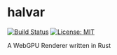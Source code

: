 # halvar

[![Build Status](https://github.com/ThomasJowett/halvar/actions/workflows/rust-ci.yml/badge.svg)](https://github.com/ThomasJowett/halvar/actions/workflows/rust-ci.yml)
[![License: MIT](https://img.shields.io/badge/License-MIT-yellow.svg)](https://opensource.org/licenses/MIT)

A WebGPU Renderer written in Rust
